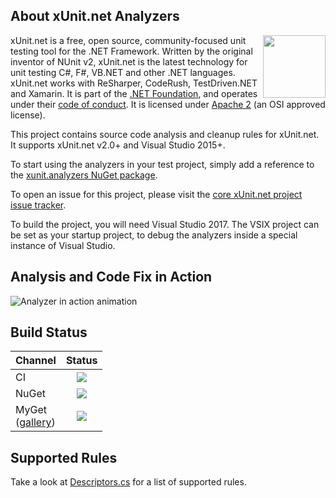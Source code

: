 
## About xUnit.net Analyzers

[<img align="right" src="https://xunit.github.io/images/dotnet-fdn-logo.png" width="100" />](https://www.dotnetfoundation.org/)

xUnit.net is a free, open source, community-focused unit testing tool for the .NET Framework. Written by the original inventor of NUnit v2, xUnit.net is the latest technology for unit testing C#, F#, VB.NET and other .NET languages. xUnit.net works with ReSharper, CodeRush, TestDriven.NET and Xamarin. It is part of the [.NET Foundation](https://www.dotnetfoundation.org/), and operates under their [code of conduct](https://www.dotnetfoundation.org/code-of-conduct). It is licensed under [Apache 2](https://opensource.org/licenses/Apache-2.0) (an OSI approved license).

This project contains source code analysis and cleanup rules for xUnit.net. It supports xUnit.net v2.0+ and Visual Studio 2015+.

To start using the analyzers in your test project, simply add a reference to the [xunit.analyzers NuGet package](https://www.nuget.org/packages/xunit.analyzers/).

To open an issue for this project, please visit the [core xUnit.net project issue tracker](https://github.com/xunit/xunit/issues).

To build the project, you will need Visual Studio 2017. The VSIX project can be set as your startup project, to debug the analyzers inside a special instance of Visual Studio.

## Analysis and Code Fix in Action

![Analyzer in action animation](https://cloud.githubusercontent.com/assets/607223/25752060/fb4af444-316b-11e7-9e7c-fc69ade132fb.gif)

## Build Status

Channel  | Status
-------- | :-------:
CI |  <a href="https://ci.appveyor.com/project/xunit/xunit.analyzers"><img src="https://ci.appveyor.com/api/projects/status/qvurc9j02j8a8qy4/branch/master?svg=true" /></a>
NuGet | <a href="https://www.nuget.org/packages/xunit.analyzers/"><img src="https://img.shields.io/nuget/v/xunit.analyzers.svg?style=flat)" /></a>
MyGet<br>([gallery](https://www.myget.org/gallery/xunit/)) | <a href="https://www.myget.org/feed/xunit/package/nuget/xunit.analyzers"><img src="https://img.shields.io/myget/xunit/vpre/xunit.analyzers.svg?style=flat)"/></a>

## Supported Rules

Take a look at [Descriptors.cs](https://github.com/xunit/xunit.analyzers/blob/master/src/xunit.analyzers/Descriptors.cs) for a list of supported rules.
